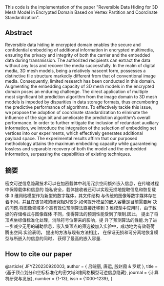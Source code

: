 This code is the implementation of the paper "Reversible Data Hiding for 3D Mesh Model in Encrypted Domain Based on Vertex
Partition and Coordinate Standardization".

## Abstract
Reversible data hiding in encrypted domain enables the secure and confidential embedding of additional
information in encrypted multimedia, ensuring the privacy and integrity of both the carrier and the embedded data during
transmission. The authorized recipients can extract the data without any loss and recover the media successfully. In the
realm of digital media, 3D mesh models, being a relatively nascent form, possesses a distinctive file structure markedly
different from that of conventional image media. Consequently, limited research has been conducted in this domain.
Augmenting the embedding capacity of 3D mesh models in the encrypted domain poses an enduring challenge. The
direct application of multiple most significant bit prediction algorithm from the image domain to 3D mesh models is
impeded by disparities in data storage formats, thus encumbering the predictive performance of algorithms. To
effectively tackle this issue, we propose the adoption of coordinate standardization to eliminate the influence of the sign
bit and ameliorate the prediction algorithm’s overall performance. In order to further mitigate the inclusion of redundant
auxiliary information, we introduce the integration of the selection of embedding set vertices into our experiments,
which effectively generates additional payload space. The experimental results affirm that our purposed methodology
attains the maximum embedding capacity while guaranteeing lossless and separable recovery of both the model and the
embedded information, surpassing the capabilities of existing techniques.
## 摘要
密文可逆信息隐藏技术可以在加密载体中利用冗余空间额外嵌入信息，在传输过程中保障载体和信息的
隐私安全，载体接收者还可以实现无损地提取信息和恢复载体.3 维网格模型作为新型的数字媒体，其文件结构
与传统的图像等数字媒体存在着不同，并且在该领域的研究相对较少.如何提升模型的嵌入容量是目前需要解
决的问题.将图像领域多个高有效位预测算法直接迁移到 3 维模型中应用时，由于数据的存储格式与图像媒体
不同，使得算法的预测性能受到了限制.因此， 提出了将顶点坐标值标准化处理，消除符号位带来的影响，提
升了预测算法的性能.为了进一步减少无用的辅助信息，嵌入集顶点的筛选被加入实验中，成功地为有效载荷
腾出空间.实验表明， 提出的方法与现有方法相比， 在保证无损和可分离地恢复模型与所嵌入的信息的同时，
获得了最高的嵌入容量.

## How to cite our paper
  @article{ JFYZ20230920003,
    author = { 吕皖丽, 唐运, 殷赵霞 & 罗斌 },
    title = {基于顶点划分和坐标标准化的密文域3维网格模型可逆信息隐藏},
    journal = {计算机研究与发展},
    number = {1-13},
    issn = {1000-1239},
  }
